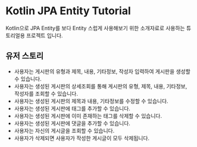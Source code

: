 # Kotlin JPA Entity Tutorial

Kotlin으로 JPA Entity를 보다 Entity 스럽게 사용해보기 위한 소개자료로 사용하는 튜토리얼용 프로젝트 입니다.

## 유저 스토리

- 사용자는 게시판의 유형과 제목, 내용, 기타정보, 작성자 입력하여 게시판을 생성할 수 있습니다.
- 사용자는 생성된 게시판의 상세조회를 통해 게시판의 유형, 제목, 내용, 기타정보, 작성자를 조회할 수 있습니다.
- 사용자는 생성된 게시판의 제목과 내용, 기타정보를 수정할 수 있습니다.
- 사용자는 생성된 게시판에 태그를 추가할 수 있습니다.
- 사용자는 생성된 게시판에 이미 존재하는 태그를 삭제할 수 있습니다.
- 사용자는 생성된 게시판에 댓글을 추가할 수 있습니다.
- 사용자는 자신의 게시글을 조회할 수 있습니다.
- 사용자가 삭제되면 사용자가 작성한 게시글이 모두 삭제됩니다.
